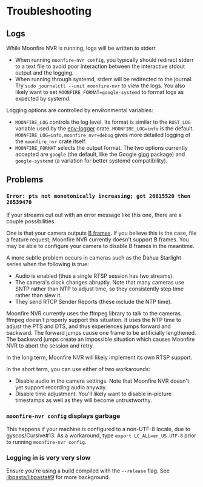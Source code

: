 # Troubleshooting

## Logs

While Moonfire NVR is running, logs will be written to stderr.

   * When running `moonfire-nvr config`, you typically should redirect stderr
     to a text file to avoid poor interaction between the interactive stdout
     output and the logging.
   * When running through systemd, stderr will be redirected to the journal.
     Try `sudo journalctl --unit moonfire-nvr` to view the logs. You also
     likely want to set `MOONFIRE_FORMAT=google-systemd` to format logs as
     expected by systemd.

Logging options are controlled by environmental variables:

   * `MOONFIRE_LOG` controls the log level. Its format is similar to the
     `RUST_LOG` variable used by the
     [env-logger](http://rust-lang-nursery.github.io/log/env_logger/) crate.
     `MOONFIRE_LOG=info` is the default.
     `MOONFIRE_LOG=info,moonfire_nvr=debug` gives more detailed logging of the
     `moonfire_nvr` crate itself.
   * `MOONFIRE_FORMAT` selects the output format. The two options currently
     accepted are `google` (the default, like the Google
     [glog](https://github.com/google/glog) package) and `google-systemd` (a
     variation for better systemd compatibility).

## Problems

### `Error: pts not monotonically increasing; got 26615520 then 26539470`

If your streams cut out with an error message like this one, there are a
couple possibilities.

One is that your camera outputs [B
frames](https://en.wikipedia.org/wiki/Video_compression_picture_types#Bi-directional_predicted_.28B.29_frames.2Fslices_.28macroblocks.29).
If you believe this is the case, file a feature request; Moonfire NVR
currently doesn't support B frames. You may be able to configure your camera
to disable B frames in the meantime.

A more subtle problem occurs in cameras such as the Dahua Starlight series
when the following is true:

   * Audio is enabled (thus a single RTSP session has two streams).
   * The camera's clock changes abruptly. Note that many cameras use SNTP
     rather than NTP to adjust time, so they consistently step time rather
     than slew it.
   * They send RTCP Sender Reports (these include the NTP time).

Moonfire NVR currently uses the ffmpeg library to talk to the cameras. ffmpeg
doesn't properly support this situation. It uses the NTP time to adjust the
PTS and DTS, and thus experiences jumps forward and backward. The forward
jumps cause one frame to be artificially lengthened. The backward jumps create
an impossible situation which causes Moonfire NVR to abort the session and
retry.

In the long term, Moonfire NVR will likely implement its own RTSP support.

In the short term, you can use either of two workarounds:

   * Disable audio in the camera settings. Note that Moonfire NVR doesn't
     yet support recording audio anyway.
   * Disable time adjustment. You'll likely want to disable in-picture
     timestamps as well as they will become untrustworthy.

### `moonfire-nvr config` displays garbage

This happens if your machine is configured to a non-UTF-8 locale, due to
gyscos/Cursive#13. As a workaround, type `export LC_ALL=en_US.UTF-8` prior to
running `moonfire-nvr config`.

### Logging in is very very slow

Ensure you're using a build compiled with the `--release` flag. See
[libpasta/libpasta#9](https://github.com/libpasta/libpasta/issues/9) for more
background.

